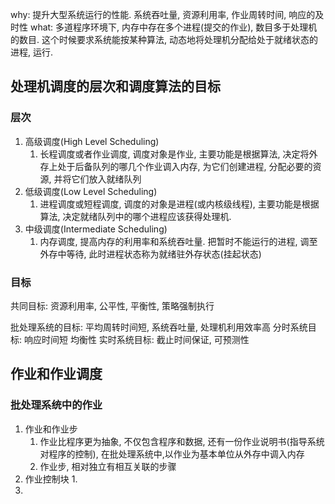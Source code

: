 why: 提升大型系统运行的性能. 系统吞吐量, 资源利用率, 作业周转时间, 响应的及时性
what: 多道程序环境下, 内存中存在多个进程(提交的作业), 数目多于处理机的数目. 这个时候要求系统能按某种算法, 动态地将处理机分配给处于就绪状态的进程, 运行.

## 处理机调度的层次和调度算法的目标
### 层次
1. 高级调度(High Level Scheduling)
   1. 长程调度或者作业调度, 调度对象是作业, 主要功能是根据算法, 决定将外存上处于后备队列的哪几个作业调入内存, 为它们创建进程, 分配必要的资源, 并将它们放入就绪队列
2. 低级调度(Low Level Scheduling)
   1. 进程调度或短程调度, 调度的对象是进程(或内核级线程), 主要功能是根据算法, 决定就绪队列中的哪个进程应该获得处理机.
3. 中级调度(Intermediate Scheduling)
   1. 内存调度, 提高内存的利用率和系统吞吐量. 把暂时不能运行的进程, 调至外存中等待, 此时进程状态称为就绪驻外存状态(挂起状态)

### 目标
共同目标: 资源利用率, 公平性, 平衡性, 策略强制执行

批处理系统的目标: 平均周转时间短, 系统吞吐量, 处理机利用效率高
分时系统目标: 响应时间短 均衡性
实时系统目标: 截止时间保证, 可预测性

## 作业和作业调度
### 批处理系统中的作业
1. 作业和作业步
   1. 作业比程序更为抽象, 不仅包含程序和数据, 还有一份作业说明书(指导系统对程序的控制), 在批处理系统中,以作业为基本单位从外存中调入内存
   2. 作业步, 相对独立有相互关联的步骤
2. 作业控制块
   1. 
3. 
